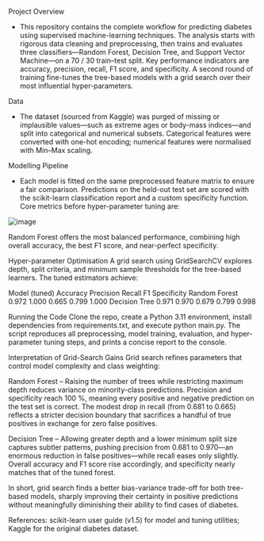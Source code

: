 Project Overview

- This repository contains the complete workflow for predicting diabetes using supervised machine-learning techniques. The analysis starts with rigorous data cleaning and preprocessing, then trains and evaluates three classifiers—Random Forest, Decision Tree, and Support Vector Machine—on a 70 / 30 train–test split. Key performance indicators are accuracy, precision, recall, F1 score, and specificity. A second round of training fine-tunes the tree-based models with a grid search over their most influential hyper-parameters.

Data

- The dataset (sourced from Kaggle) was purged of missing or implausible values—such as extreme ages or body-mass indices—and split into categorical and numerical subsets. Categorical features were converted with one-hot encoding; numerical features were normalised with Min–Max scaling.

Modelling Pipeline

- Each model is fitted on the same preprocessed feature matrix to ensure a fair comparison. Predictions on the held-out test set are scored with the scikit-learn classification report and a custom specificity function. Core metrics before hyper-parameter tuning are:

![image](https://github.com/user-attachments/assets/02b0ae83-9114-4d3f-bc94-a83657d98f44)


Random Forest offers the most balanced performance, combining high overall accuracy, the best F1 score, and near-perfect specificity.

Hyper-parameter Optimisation
A grid search using GridSearchCV explores depth, split criteria, and minimum sample thresholds for the tree-based learners. The tuned estimators achieve:

Model (tuned)	Accuracy	Precision	Recall	F1	Specificity
Random Forest	0.972	1.000	0.665	0.799	1.000
Decision Tree	0.971	0.970	0.679	0.799	0.998

Running the Code
Clone the repo, create a Python 3.11 environment, install dependencies from requirements.txt, and execute python main.py. The script reproduces all preprocessing, model training, evaluation, and hyper-parameter tuning steps, and prints a concise report to the console.

Interpretation of Grid-Search Gains
Grid search refines parameters that control model complexity and class weighting:

Random Forest – Raising the number of trees while restricting maximum depth reduces variance on minority-class predictions. Precision and specificity reach 100 %, meaning every positive and negative prediction on the test set is correct. The modest drop in recall (from 0.681 to 0.665) reflects a stricter decision boundary that sacrifices a handful of true positives in exchange for zero false positives.

Decision Tree – Allowing greater depth and a lower minimum split size captures subtler patterns, pushing precision from 0.681 to 0.970—an enormous reduction in false positives—while recall eases only slightly. Overall accuracy and F1 score rise accordingly, and specificity nearly matches that of the tuned forest.

In short, grid search finds a better bias-variance trade-off for both tree-based models, sharply improving their certainty in positive predictions without meaningfully diminishing their ability to find cases of diabetes.

References: scikit-learn user guide (v1.5) for model and tuning utilities; Kaggle for the original diabetes dataset.
